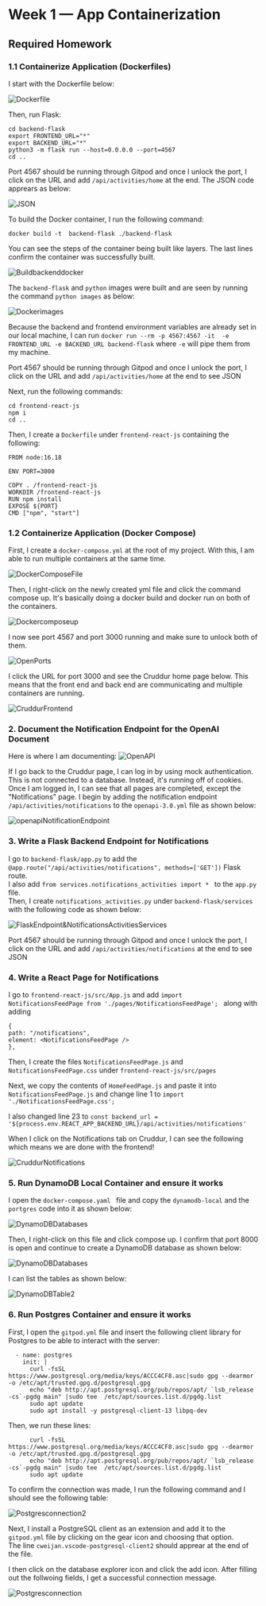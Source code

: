 # Week 1 — App Containerization

## Required Homework
### 1.1 Containerize Application (Dockerfiles)
I start with the Dockerfile below:

![Dockerfile](assets/Wk1Dockerfile.png)

Then, run Flask:
```
cd backend-flask
export FRONTEND_URL="*"
export BACKEND_URL="*"
python3 -m flask run --host=0.0.0.0 --port=4567
cd ..
```

Port 4567 should be running through Gitpod and once I unlock the port, I click on the URL and add ``` /api/activities/home ``` at the end.
The JSON code apprears as below:

![JSON](assets/Wk1Json.png)

To build the Docker container, I run the following command:
```
docker build -t  backend-flask ./backend-flask
```

You can see the steps of the container being built like layers. The last lines confirm the container was successfully built.

![Buildbackenddocker](assets/Wk1Buildbackenddocker.png)

The ``` backend-flask ``` and ``` python ``` images were built and are seen by running the command ``` python images ``` as below:

![Dockerimages](assets/Wk1Dockerimages.png)

Because the backend and frontend environment variables are already set in our local machine, I can run ``` docker run --rm -p 4567:4567 -it  -e FRONTEND_URL -e BACKEND_URL backend-flask ``` where ``` -e ``` will pipe them from my machine.

Port 4567 should be running through Gitpod and once I unlock the port, I click on the URL and add ``` /api/activities/home ``` at the end to see JSON

Next, run the following commands:
``` 
cd frontend-react-js
npm i 
cd ..
```

Then, I create a ``` Dockerfile ``` under ``` frontend-react-js ``` containing the following:
``` 
FROM node:16.18

ENV PORT=3000

COPY . /frontend-react-js
WORKDIR /frontend-react-js
RUN npm install
EXPOSE ${PORT}
CMD ["npm", "start"]
```
### 1.2 Containerize Application (Docker Compose)
First, I create a ``` docker-compose.yml ``` at the root of my project. With this, I am able to run multiple containers at the same time.

![DockerComposeFile](assets/Wk1DockerComposeFile.png)

Then, I right-click on the newly created yml file and click the command compose up. It's basically doing a docker build and docker run on both of the containers.

![Dockercomposeup](assets/Wk1Dockercomposeup.png)

I now see port 4567 and port 3000 running and make sure to unlock both of them.

![OpenPorts](assets/Wk1OpenPorts.png)

I click the URL for port 3000 and see the Cruddur home page below. This means that the front end and back end are communicating and multiple containers are running.

![CruddurFrontend](assets/Wk1CruddurFrontend.png)

### 2. Document the Notification Endpoint for the OpenAI Document
Here is where I am documenting:
![OpenAPI](assets/Wk1OpenAPI.png)

If I go back to the Cruddur page, I can log in by using mock authentication. This is not connected to a database. Instead, it's running off of cookies.
Once I am logged in, I can see that all pages are completed, except the "Notifications" page. I begin by adding the notification endpoint ``` /api/activities/notifications ``` to the ``` openapi-3.0.yml ``` file as shown below:

![openapiNotificationEndpoint](assets/Wk1openapiNotificationEndpoint.png)
    
### 3. Write a Flask Backend Endpoint for Notifications
I go to ``` backend-flask/app.py ``` to add the ``` @app.route("/api/activities/notifications", methods=['GET']) ``` Flask route. <br> 
I also add ```from services.notifications_activities import * ``` to the ```app.py``` file. <br>
Then, I create ``` notifications_activities.py ``` under ``` backend-flask/services ``` with the following code as shown below:

![FlaskEndpoint&NotificationsActivitiesServices](assets/Wk1FlaskEndpoint&NotificationsActivitiesServices.png)

Port 4567 should be running through Gitpod and once I unlock the port, I click on the URL and add ``` /api/activities/notifications ``` at the end to see JSON

### 4. Write a React Page for Notifications
I go to ``` frontend-react-js/src/App.js ``` and add ```import NotificationsFeedPage from './pages/NotificationsFeedPage'; ``` along with adding
```
{
path: "/notifications",
element: <NotificationsFeedPage />
},
```

Then, I create the files ``` NotificationsFeedPage.js ``` and ``` NotificationsFeedPage.css ``` under ``` frontend-react-js/src/pages ```

Next, we copy the contents of  ``` HomeFeedPage.js ``` and paste it into ``` NotificationsFeedPage.js ``` and change line 1 to ``` import './NotificationsFeedPage.css'; ```

I also changed line 23 to ``` const backend_url = '${process.env.REACT_APP_BACKEND_URL}/api/activities/notifications' ```

When I click on the Notifications tab on Cruddur, I can see the following which means we are done with the frontend!

![CruddurNotifications](assets/Wk1CruddurNotifications.png)

### 5. Run DynamoDB Local Container and ensure it works
I open the ```docker-compose.yaml ``` file and copy the ```dynamodb-local``` and the ```portgres``` code into it as shown below:

![DynamoDBDatabases](assets/Wk1DynamoDBDatabases.png)

Then, I right-click on this file and click compose up. I confirm that port 8000 is open and continue to create a DynamoDB database as shown below:

![DynamoDBDatabases](assets/Wk1DynamoDBDatabases.png)

I can list the tables as shown below:

![DynamoDBTable2](assets/Wk1DynamoDBTable2.png)

### 6. Run Postgres Container and ensure it works
First, I open the ```gitpod.yml``` file and insert the following client library for Postgres to be able to interact with the server:
```
  - name: postgres
    init: |
      curl -fsSL https://www.postgresql.org/media/keys/ACCC4CF8.asc|sudo gpg --dearmor -o /etc/apt/trusted.gpg.d/postgresql.gpg
      echo "deb http://apt.postgresql.org/pub/repos/apt/ `lsb_release -cs`-pgdg main" |sudo tee  /etc/apt/sources.list.d/pgdg.list
      sudo apt update
      sudo apt install -y postgresql-client-13 libpq-dev
```

Then, we run these lines:
```
      curl -fsSL https://www.postgresql.org/media/keys/ACCC4CF8.asc|sudo gpg --dearmor -o /etc/apt/trusted.gpg.d/postgresql.gpg
      echo "deb http://apt.postgresql.org/pub/repos/apt/ `lsb_release -cs`-pgdg main" |sudo tee  /etc/apt/sources.list.d/pgdg.list
      sudo apt update
```

To confirm the connection was made, I run the following command and I should see the following table:

![Postgresconnection2](assets/Wk1Postgresconnection2.png)

Next, I install a PostgreSQL client as an extension and add it to the ```gitpod.yml``` file by clicking on the gear icon and choosing that option. <br>
The line ```cweijan.vscode-postgresql-client2``` should apprear at the end of the file.

I then click on the database explorer icon and click the add icon. After filling out the follwoing fields, I get a successful connection message.

![Postgresconnection](assets/Wk1Postgresconnection.png)
